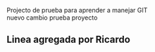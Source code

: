 Projecto de prueba para aprender a manejar GIT
<br />
nuevo cambio prueba proyecto
<br />
<h2>Linea agregada por Ricardo</h2>